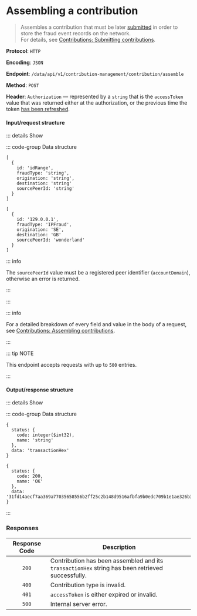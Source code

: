 # Assembling a contribution

> Assembles a contribution that must be later [submitted](submitting-a-contribution.md) in order to store the fraud event records on the network.\
> For details, see [Contributions: Submitting contributions](../../overview/contributions.md#submitting-contributions).

**Protocol**: `HTTP`

**Encoding**: `JSON`

**Endpoint**: `/data/api/v1/contribution-management/contribution/assemble`

**Method**: `POST`

**Header**: `Authorization` — represented by a `string` that is the `accessToken` value that was returned either at the authorization, or the previous time the token [has been refreshed](../auth-controller/refreshing-authentication-tokens.md).

#### Input/request structure

::: details Show

::: code-group Data structure

```json5 [Structure]
[
  {
    id: 'idRange',
    fraudType: 'string',
    origination: 'string',
    destination: 'string'
    sourcePeerId: 'string'
  }
]
```

```json5 [Example]
[
  {
    id: '129.0.0.1',
    fraudType: 'IPFraud',
    origination: 'SE',
    destination: 'GB'
    sourcePeerId: 'wonderland'
  }
]
```

::: info

The `sourcePeerId` value must be a registered peer identifier (`accountDomain`), otherwise an error is returned.

:::

:::

::: info

For a detailed breakdown of every field and value in the body of a request, see [Contributions: Assembling contributions](../../overview/contributions.md#assembling-contributions).

:::

::: tip NOTE

This endpoint accepts requests with up to `500` entries.

:::

#### Output/response structure

::: details Show

::: code-group Data structure

```json5 [Structure]
{
  status: {
    code: integer($int32),
    name: 'string'
  },
  data: 'transactionHex'
}
```

```json5 [Example]
{
  status: {
    code: 200,
    name: 'OK'
  },
  data: '31fd14aecf7aa369a77035658556b2ff25c2b148d9516afbfa9b0edc709b1e1ae326b377b223e8e8486fee4d997ef03c29bcc6ead443daa68f0d397ceea2f78f7ede2df67d1f2f04bcbc51c40effce9f4f8d3b66394b0b2b0c094f8347117d08539a4a19f3bc8b75bc4dab24385fe3c5ef8faafc61d38095c594b30b33275613'
}
```

:::

### Responses

| Response Code | Description |
| :-: | --- |
| `200` | Contribution has been assembled and its `transactionHex` string has been retrieved successfully. |
| `400` | Contribution type is invalid. |
| `401` | `accessToken` is either expired or invalid. |
| `500` | Internal server error. |
